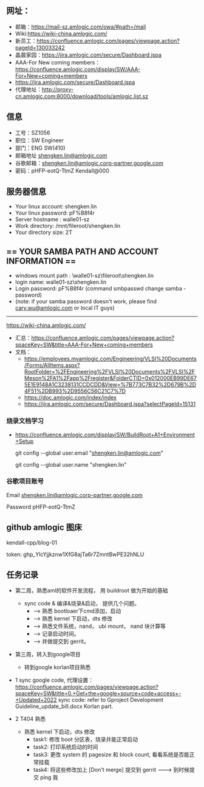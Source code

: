 

## 网址：
- 邮箱：https://mail-sz.amlogic.com/owa/#path=/mail
- Wiki:https://wiki-china.amlogic.com/
- 新员工：https://confluence.amlogic.com/pages/viewpage.action?pageId=130033242
- 晶晨家园：https://jira.amlogic.com/secure/Dashboard.jspa
- AAA-For New coming members：https://confluence.amlogic.com/display/SW/AAA-For+New+coming+members
- https://jira.amlogic.com/secure/Dashboard.jspa
- 代理地址：http://proxy-cn.amlogic.com:8000/download/tools/amlogic.list.sz

## 信息

- 工号：SZ1056
- 职位：SW Engineer
- 部门：ENG SW(410)
- 邮箱地址	shengken.lin@amlogic.com	
- 谷歌邮箱：shengken.lin@amlogic.corp-partner.google.com
- 密码：pHFP-eotQ-TtmZ Kendall@000



## 服务器信息

- Your linux account:	shengken.lin
- Your linux password:	pF%B8f4r
- Server hostname :	walle01-sz  
- Work directory: /mnt/fileroot/shengken.lin
- Your directory size:	2T

== YOUR SAMBA PATH AND ACCOUNT INFORMATION ==
---------------------------------------------------
- windows mount path : \\walle01-sz\fileroot\shengken.lin
- login name:	walle01-sz\shengken.lin
- Login password:	pF%B8f4r  (command smbpasswd change samba - password)
- (note: if your samba password doesn't work, please find cary.wu@amlogic.com or local IT guys)



--------------

https://wiki-china.amlogic.com/ 

- 汇总：https://confluence.amlogic.com/pages/viewpage.action?spaceKey=SW&title=AAA-For+New+coming+members
- 文档：
	- https://employees.myamlogic.com/Engineering/VLSI%20Documents/Forms/AllItems.aspx?RootFolder=%2FEngineering%2FVLSI%20Documents%2FVLSI%2FMeson%2FA1%2Fapp%2Fregister&FolderCTID=0x012000EB99DE675E1E9148A1C3238131CCDCDD&View=%7B773C7B32%2D679B%2D4F51%2DB993%2D9556C56C21C7%7D
	- https://doc.amlogic.com/index/index
	- https://jira.amlogic.com/secure/Dashboard.jspa?selectPageId=15131
	
### 烧录文档学习

- https://confluence.amlogic.com/display/SW/BuildRoot+A1+Environment+Setup
	
	
  git config --global user.email "shengken.lin@amlogic.com"
  
  git config --global user.name "shengken.lin"



### 谷歌项目账号

Email		shengken.lin@amlogic.corp-partner.google.com

Password		pHFP-eotQ-TtmZ
  
  
## github amlogic 图床

kendall-cpp/blog-01

token: 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


## 任务记录

- 第二周，熟悉aml的软件开发流程， 用 buildroot 做为开始的基础
	- sync code & 编译&烧录&启动， 提供几个问题。
		- --> 熟悉 bootloaer下cmd添加，启动
		- --> 熟悉 kernel 下启动，dts 修改
		- --> 熟悉文件系统，nand， ubi mount， nand 块计算等
		- --> 记录启动时间。
		- --> 并做提交到 gerrit。

- 第三周，转入到google项目		
  - 转到google korlan项目熟悉


- 1 sync google code,
代理设置： https://confluence.amlogic.com/pages/viewpage.action?spaceKey=SW&title=0.+Get+the+google+source+code+access+-+Updated+2022
sync code: refer to Gproject Development Guideline_update_bill.docx Korlan part.

- 2 T404 熟悉
   - 熟悉 kernel 下启动，dts 修改
     - task1: 修改 boot 分区表，烧录并能正常启动
	 - task2: 打印系统启动的时间
	 - task3: 更改 system 的 pagesize 和 block count, 看看系统是否能正常挂载
	 - task4: 将这些修改加上 [Don't merge] 提交到 gerrit  ---> 到时候提交 ping 我